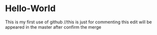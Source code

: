 # Hello-World
This is my first use of github //this is just for commenting
this edit will be appeared in the master after confirm the merge

